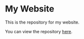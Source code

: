 # My Website

This is the repository for my website.

You can view the repository [here](https://github.com/chernichenko/goit-js-hw-01).